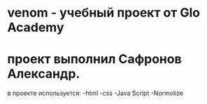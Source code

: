 # venom - учебный проект от Glo Academy
# проект выполнил Сафронов Александр.

в проекте используется: 
-html
-css
-Java Script
-Normolize
